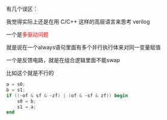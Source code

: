 有几个误区：

我觉得实际上还是在用 C/C++ 这样的高层语言来思考 verilog

一个是<font color=red>多驱动问题</font>

就是说在一个always语句里面有多个并行执行体来对同一变量赋值

一个是反馈电路，就是在组合逻辑里面不能swap

比如这个就是不行的

```verilog
a = s0;
b = s1;
if ((~of & sf & ~zf) | (of & ~sf & zf)) begin
    s0 = b;
    s1 = a;
end
```

